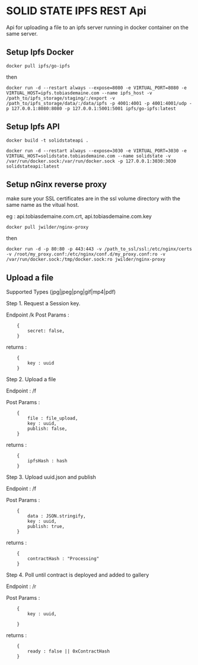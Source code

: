 SOLID STATE IPFS REST Api
=========================

Api for uploading a file to an ipfs server running in docker container on the same server.

Setup Ipfs Docker
-----------------
```text
docker pull ipfs/go-ipfs
```
then
```text
docker run -d --restart always --expose=8080 -e VIRTUAL_PORT=8080 -e VIRTUAL_HOST=ipfs.tobiasdemaine.com --name ipfs_host -v /path_to/ipfs_storage/staging/:/export -v /path_to/ipfs_storage/data/:/data/ipfs -p 4001:4001 -p 4001:4001/udp -p 127.0.0.1:8080:8080 -p 127.0.0.1:5001:5001 ipfs/go-ipfs:latest
```

Setup Ipfs API
---------------
```text
docker build -t solidstateapi .
```

```text
docker run -d --restart always --expose=3030 -e VIRTUAL_PORT=3030 -e VIRTUAL_HOST=solidstate.tobiasdemaine.com --name solidstate -v /var/run/docker.sock:/var/run/docker.sock -p 127.0.0.1:3030:3030 solidstateapi:latest
```


Setup nGinx reverse proxy
-------------------------
make sure your SSL certificates are in the ssl volume directory with the same name as the vitual host. 

eg : api.tobiasdemaine.com.crt, api.tobiasdemaine.com.key


```text
docker pull jwilder/nginx-proxy
```
then
```text
docker run -d -p 80:80 -p 443:443 -v /path_to_ssl/ssl:/etc/nginx/certs -v /root/my_proxy.conf:/etc/nginx/conf.d/my_proxy.conf:ro -v /var/run/docker.sock:/tmp/docker.sock:ro jwilder/nginx-proxy
```


Upload a file
-------------
Supported Types (jpg|jpeg|png|gif|mp4|pdf)

Step 1. Request a Session key. 

Endpoint /k
Post Params :
```text
    {
        secret: false,
    }
```
returns :
```text
    {
        key : uuid
    }
```


Step 2. Upload a file 

Endpoint : /f

Post Params :
```text
    {
        file : file_upload,
        key : uuid,
        publish: false,
    }
```

returns :
```text
    {
        ipfsHash : hash
    }
```

Step 3. Upload uuid.json and publish 

Endpoint : /f

Post Params :
```text
    {
        data : JSON.stringify,
        key : uuid,
        publish: true,
    }
```

returns :
```text
    {
        contractHash : "Processing"
    }
```

Step 4. Poll until contract is deployed and added to gallery

Endpoint : /r

Post Params :
```text
    {
        key : uuid,
       
    }
```

returns :
```text
    {
        ready : false || 0xContractHash
    }
```